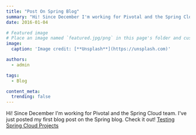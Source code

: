 ```yaml
---
title: "Post On Spring Blog"
summary: "Hi! Since December I'm working for Pivotal and the Spring Cloud team. I've just posted my first blog post on the Spring blog. Check it out! Testing Spring Cloud Projects"
date: 2016-01-04

# Featured image
# Place an image named `featured.jpg/png` in this page's folder and customize its options here.
image:
  caption: 'Image credit: [**Unsplash**](https://unsplash.com)'

authors:
  - admin

tags:
  - Blog

content_meta:
  trending: false
---
```

Hi!
Since December I'm working for Pivotal and the Spring Cloud team. I've just posted my first blog post on the Spring blog. Check it out!
[Testing Spring Cloud Projects](https://spring.io/blog/2016/01/04/testing-spring-cloud-projects)
